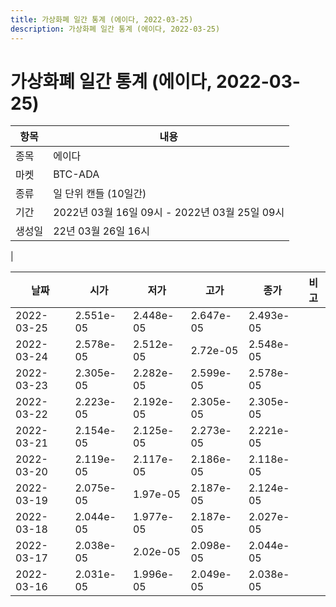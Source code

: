 ```yaml
---
title: 가상화폐 일간 통계 (에이다, 2022-03-25)
description: 가상화폐 일간 통계 (에이다, 2022-03-25)
---
```


가상화폐 일간 통계 (에이다, 2022-03-25)
===

|항목|내용|
|--|--|
|종목|에이다|
|마켓|BTC-ADA|
|종류|일 단위 캔들 (10일간)|
|기간|2022년 03월 16일 09시 - 2022년 03월 25일 09시|
|생성일|22년 03월 26일 16시|
|

|날짜|시가|저가|고가|종가|비고|
|--|--|--|--|--|--|
|2022-03-25|2.551e-05|2.448e-05|2.647e-05|2.493e-05|    |
|2022-03-24|2.578e-05|2.512e-05|2.72e-05|2.548e-05|    |
|2022-03-23|2.305e-05|2.282e-05|2.599e-05|2.578e-05|    |
|2022-03-22|2.223e-05|2.192e-05|2.305e-05|2.305e-05|    |
|2022-03-21|2.154e-05|2.125e-05|2.273e-05|2.221e-05|    |
|2022-03-20|2.119e-05|2.117e-05|2.186e-05|2.118e-05|    |
|2022-03-19|2.075e-05|1.97e-05|2.187e-05|2.124e-05|    |
|2022-03-18|2.044e-05|1.977e-05|2.187e-05|2.027e-05|    |
|2022-03-17|2.038e-05|2.02e-05|2.098e-05|2.044e-05|    |
|2022-03-16|2.031e-05|1.996e-05|2.049e-05|2.038e-05|    |
